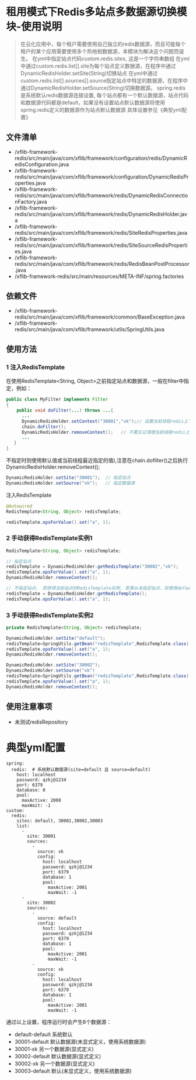 # 租用模式下Redis多站点多数据源切换模块-使用说明

> 在云化应用中，每个租户需要使用自己独立的redis数据源，而且可能每个租户的某个应用需要使用多个热地税数据源，本模块为解决这个问题而诞生。
> 在yml中指定站点代码custom.redis.sites, 这是一个字符串数组
> 在yml中通过custom.redis.list[].site为每个站点定义数据源，在程序中通过DynamicRedisHolder.setSite(String)切换站点
> 在yml中通过custom.redis.list[].sources[].source指定站点中特定的数据源，在程序中通过DynamicRedisHolder.setSource(String)切换数据源。
> spring.redis是系统默认redis数据源连接设置, 每个站点都有一个默认数据源，站点代码和数据源代码都是default，如果没有设置站点默认数据源将使用spring.redis定义的数据源作为站点默认数据源
> 具体设置参见《典型yml配置》

## 文件清单
- /xflib-framework-redis/src/main/java/com/xflib/framework/configuration/redis/DynamicRedisConfiguration.java
- /xflib-framework-redis/src/main/java/com/xflib/framework/configuration/DynamicRedisProperties.java
- /xflib-framework-redis/src/main/java/com/xflib/framework/redis/DynamicRedisConnectionFactory.java
- /xflib-framework-redis/src/main/java/com/xflib/framework/redis/DynamicRedisHolder.java
- /xflib-framework-redis/src/main/java/com/xflib/framework/redis/SiteRedisProperties.java
- /xflib-framework-redis/src/main/java/com/xflib/framework/redis/SiteSourceRedisProperties.java
- /xflib-framework-redis/src/main/java/com/xflib/framework/redis/RedisBeanPostProcessor.java
- /xflib-framework-redis/src/main/resources/META-INF/spring.factories

## 依赖文件
- /xflib-framework-redis/src/main/java/com/xflib/framework/common/BaseException.java
- /xflib-framework-redis/src/main/java/com/xflib/framework/utils/SpringUtils.java

## 使用方法
### 1 注入RedisTemplate
在使用RedisTemplate<String, Object>之前指定站点和数据源，一般在filter中指定，例如：
```java
public class MyFilter implements Filter
{
    public void doFilter(...) throws ...{
      ...
      DynamicRedisHolder.setContext("30001","xk");// 设置当前线程redis上下文
      chain.doFilter();
      DynamicRedisHolder.removeContext();   // 不要忘记清理当前线程redis上下文，否则会产生内存泄露
      ...
   }
}
```
不指定时则使用默认值或当前线程最近指定的值),注意在chain.dofilter()之后执行DynamicRedisHolder.removeContext();
```java
DynamicRedisHolder.setSite("30001");  // 指定站点
DynamicRedisHolder.setSource("xk");   // 指定数据源
```
注入RedisTemplate
```java
@Autowired
RedisTemplate<String, Object> redisTemplate;

redisTemplate.opsForValue().set("a", 1);
```
### 2 手动获得RedisTemplate实例1
```java
RedisTemplate<String, Object> redisTemplate;

// 指定站点
redisTemplate = DynamicRedisHolder.getRedisTemplate("30002","xk");
redisTemplate.opsForValue().set("a", 1);
DynamicRedisHolder.removeContext();

// 不指定站点， 即获得当前站点的RedisTemplate实例, 若果从未指定站点，将使用default
redisTemplate = DynamicRedisHolder.getRedisTemplate();
redisTemplate.opsForValue().set("a", 1);
```
### 3 手动获得RedisTemplate实例2
```java
private RedisTemplate<String, Object> redisTemplate;

DynamicRedisHolder.setSite("default");
redisTemplate=SpringUtils.getBean("redisTemplate",RedisTemplate.class);
redisTemplate.opsForValue().set("a", 1);
DynamicRedisHolder.removeContext();

DynamicRedisHolder.setSite("30002");
DynamicRedisHolder.setSource("xk")
redisTemplate=SpringUtils.getBean("redisTemplate",RedisTemplate.class);
redisTemplate.opsForValue().set("a", 1);
DynamicRedisHolder.removeContext();
```
## 使用注意事项
- 未测试redisRepository

# 典型yml配置
```
spring:
  redis:  # 系统默认数据源(site=default 且 source=default)
    host: localhost
    password: qzkj@1234
    port: 6379
    database: 0
    pool:
      maxActive: 2000
      maxWait: -1
custom:
  redis:
    sites: default, 30001,30002,30003
    list:
      -
        site: 30001
        sources:
          -
            source: xk
            config:
              host: localhost
              password: qzkj@1234
              port: 6379
              database: 1
              pool:
                maxActive: 2001
                maxWait: -1
      -
        site: 30002
        sources:
          -
            source: default
            config:
              host: localhost
              password: qzkj@1234
              port: 6379
              database: 1
              pool:
                maxActive: 2001
                maxWait: -1
          -
            source: xk
            config:
              host: localhost
              password: qzkj@1234
              port: 6379
              database: 1
              pool:
                maxActive: 2001
                maxWait: -1
```
通过以上设置，程序运行时会产生6个数据源：
- default-default   系统默认
- 30001-default    默认数据源(未显式定义，使用系统数据源)
- 30001-xk           另一个数据源(显式定义)
- 30002-default    默认数据源(显式定义)
- 30002-xk           另一个数据源(显式定义)
- 30003-default    默认(未显式定义，使用系统数据源)